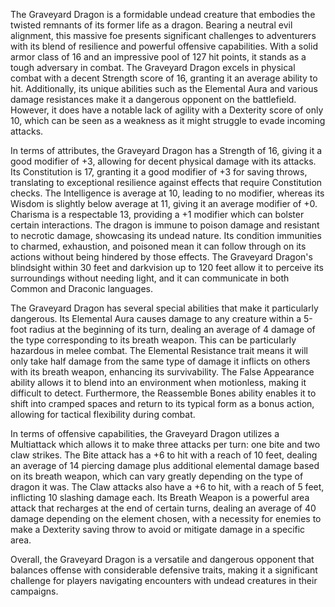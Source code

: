 The Graveyard Dragon is a formidable undead creature that embodies the twisted remnants of its former life as a dragon. Bearing a neutral evil alignment, this massive foe presents significant challenges to adventurers with its blend of resilience and powerful offensive capabilities. With a solid armor class of 16 and an impressive pool of 127 hit points, it stands as a tough adversary in combat. The Graveyard Dragon excels in physical combat with a decent Strength score of 16, granting it an average ability to hit. Additionally, its unique abilities such as the Elemental Aura and various damage resistances make it a dangerous opponent on the battlefield. However, it does have a notable lack of agility with a Dexterity score of only 10, which can be seen as a weakness as it might struggle to evade incoming attacks.

In terms of attributes, the Graveyard Dragon has a Strength of 16, giving it a good modifier of +3, allowing for decent physical damage with its attacks. Its Constitution is 17, granting it a good modifier of +3 for saving throws, translating to exceptional resilience against effects that require Constitution checks. The Intelligence is average at 10, leading to no modifier, whereas its Wisdom is slightly below average at 11, giving it an average modifier of +0. Charisma is a respectable 13, providing a +1 modifier which can bolster certain interactions. The dragon is immune to poison damage and resistant to necrotic damage, showcasing its undead nature. Its condition immunities to charmed, exhaustion, and poisoned mean it can follow through on its actions without being hindered by those effects. The Graveyard Dragon's blindsight within 30 feet and darkvision up to 120 feet allow it to perceive its surroundings without needing light, and it can communicate in both Common and Draconic languages.

The Graveyard Dragon has several special abilities that make it particularly dangerous. Its Elemental Aura causes damage to any creature within a 5-foot radius at the beginning of its turn, dealing an average of 4 damage of the type corresponding to its breath weapon. This can be particularly hazardous in melee combat. The Elemental Resistance trait means it will only take half damage from the same type of damage it inflicts on others with its breath weapon, enhancing its survivability. The False Appearance ability allows it to blend into an environment when motionless, making it difficult to detect. Furthermore, the Reassemble Bones ability enables it to shift into cramped spaces and return to its typical form as a bonus action, allowing for tactical flexibility during combat.

In terms of offensive capabilities, the Graveyard Dragon utilizes a Multiattack which allows it to make three attacks per turn: one bite and two claw strikes. The Bite attack has a +6 to hit with a reach of 10 feet, dealing an average of 14 piercing damage plus additional elemental damage based on its breath weapon, which can vary greatly depending on the type of dragon it was. The Claw attacks also have a +6 to hit, with a reach of 5 feet, inflicting 10 slashing damage each. Its Breath Weapon is a powerful area attack that recharges at the end of certain turns, dealing an average of 40 damage depending on the element chosen, with a necessity for enemies to make a Dexterity saving throw to avoid or mitigate damage in a specific area.

Overall, the Graveyard Dragon is a versatile and dangerous opponent that balances offense with considerable defensive traits, making it a significant challenge for players navigating encounters with undead creatures in their campaigns.